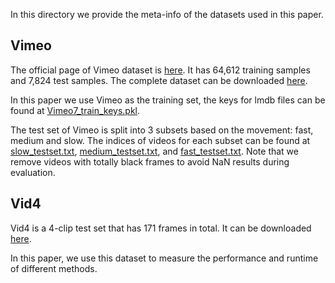 In this directory we provide the meta-info of the datasets used in this paper.

## Vimeo

The official page of Vimeo dataset is [here](http://toflow.csail.mit.edu/). It has 64,612 training samples and 7,824 test samples. The complete dataset can be downloaded [here](http://data.csail.mit.edu/tofu/dataset/vimeo_septuplet.zip).

In this paper we use Vimeo as the training set, the keys for lmdb files can be found at [Vimeo7_train_keys.pkl](meta_info/Vimeo7_train_keys.pkl).

The test set of Vimeo is split into 3 subsets based on the movement: fast, medium and slow. The indices of videos for each subset can be found at [slow_testset.txt](/meta_info/slow_testset.txt), [medium_testset.txt](/meta_info/medium_testset.txt), and [fast_testset.txt](/meta_info/fast_testset.txt). Note that we remove videos with totally black frames to avoid NaN results during evaluation.


## Vid4

Vid4 is a 4-clip test set that has 171 frames in total. It can be downloaded [here](https://drive.google.com/drive/folders/10-gUO6zBeOpWEamrWKCtSkkUFukB9W5m).

In this paper, we use this dataset to measure the performance and runtime of different methods. 